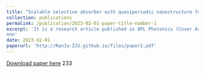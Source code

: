 ```yaml
---
title: "Scalable selective absorber with quasiperiodic nanostructure for low-grade solar energy harvesting"
collection: publications
permalink: /publication/2023-02-01-paper-title-number-1
excerpt: 'It is a research article published in APL Photonics (Cover Article).
nnn'
date: 2023-02-01
paperurl: 'http://RanJu-ZJU.github.io/files/paper1.pdf'
---
```

[Download paper here](http://RanJu-ZJU.github.io/files/paper1.pdf)
233

